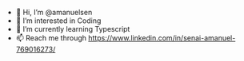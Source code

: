 - 👋 Hi, I’m @amanuelsen
- 👀 I’m interested in Coding
- 🌱 I’m currently learning Typescript
- 📫 Reach me through https://www.linkedin.com/in/senai-amanuel-769016273/

<!---
amanuelsen/amanuelsen is a ✨ special ✨ repository because its `README.md` (this file) appears on your GitHub profile.
You can click the Preview link to take a look at your changes.
--->
